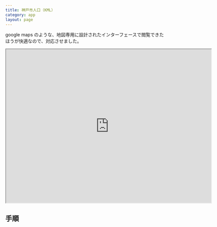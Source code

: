 ```yaml
---
title: 神戸市人口（KML）
category: app
layout: page
---
```


google maps のような、地図専用に設計されたインターフェースで閲覧できたほうが快適なので、対応させました。
<iframe src="https://www.google.com/maps/d/embed?mid=1WGzhZz1Z73cKSbnU7BdcbtKlHpo" width="640" height="480"></iframe>

## 手順

<script src="{{ "/assets/marked.min.js" | prepend: site.baseurl }}"></script>
<script src="{{ "/assets/ansi_up.min.js" | prepend: site.baseurl }}"></script>
<script src="{{ "/assets/prism.js" | prepend: site.baseurl }}"></script>
<script src="{{ "/assets/notebook.min.js" | prepend: site.baseurl }}"></script>
<script src="{{ "/assets/axios.min.js" | prepend: site.baseurl }}"></script>
<div id="nb"></div>
<script type="text/javascript">
axios.get("https://raw.githubusercontent.com/hkwi/kobe-barcelona/master/notes/2016-09-28-area2.ipynb").then(function(resp){
document.getElementById("nb").appendChild(nb.parse(resp.data).render());
Prism.highlightAll();
})
</script>
